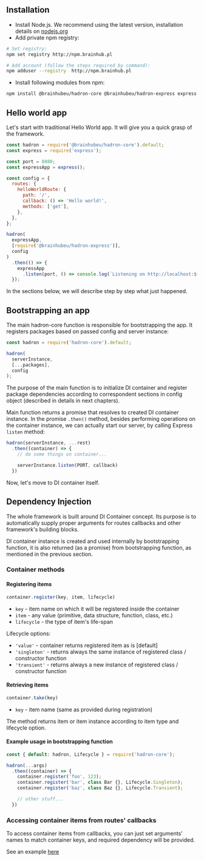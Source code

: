 ## Installation

- Install Node.js. We recommend using the latest version, installation details on [nodejs.org](https://nodejs.org)
- Add private npm registry:

```sh
# Set registry:
npm set registry http://npm.brainhub.pl

# Add account (follow the steps required by command):
npm adduser --registry  http://npm.brainhub.pl
```

- Install following modules from npm:

```bash
npm install @brainhubeu/hadron-core @brainhubeu/hadron-express express --save
```

## Hello world app

Let's start with traditional Hello World app. It will give you a quick grasp of the framework.

```javascript
const hadron = require('@brainhubeu/hadron-core').default;
const express = require('express');

const port = 8080;
const expressApp = express();

const config = {
  routes: {
    helloWorldRoute: {
      path: '/',
      callback: () => 'Hello world!',
      methods: ['get'],
    },
  },
};

hadron(
  expressApp,
  [require('@brainhubeu/hadron-express')],
  config
)
  .then(() => {
    expressApp
      .listen(port, () => console.log(`Listening on http://localhost:${port}`));
  });
```

In the sections below, we will describe step by step what just happened.

## Bootstrapping an app

The main hadron-core function is responsible for bootstrapping the app. It registers packages based on passed config and server instance:

```javascript
const hadron = require('hadron-core').default;

hadron(
  serverInstance,
  [...packages],
  config
);
```

The purpose of the main function is to initialize DI container and register package dependencies according to correspondent sections in config object (described in details in next chapters).

Main function returns a promise that resolves to created DI container instance. In the promise `.then()` method, besides performing operations on the container instance, we can actually start our server, by calling Express `listen` method:

```javascript
hadron(serverInstance, ...rest)
  .then((container) => {
    // do some things on container...

    serverInstance.listen(PORT, callback)
  })
```

Now, let's move to DI container itself.

## Dependency Injection

The whole framework is built around DI Container concept. Its purpose is to automatically supply proper arguments for routes callbacks and other framework's building blocks.

DI container instance is created and used internally by bootstrapping function, it is also returned (as a promise) from bootstrapping function, as mentioned in the previous section.

### Container methods

#### Registering items

```javascript
container.register(key, item, lifecycle)
```

- `key` - item name on which it will be registered inside the container
- `item` - any value (primitive, data structure, function, class, etc.)
- `lifecycle` - the type of item's life-span

Lifecycle options:

- `'value'` - container returns registered item as is [default]
- `'singleton'` - returns always the same instance of registered class / constructor function
- `'transient'` - returns always a new instance of registered class / constructor function

#### Retrieving items

```javascript
container.take(key)
```

- `key` - item name (same as provided during registration)

The method returns item or item instance according to item type and lifecycle option.

#### Example usage in bootstrapping function

```javascript
const { default: hadron, Lifecycle } = require('hadron-core');

hadron(...args)
  .then((container) => {
    container.register('foo', 123);
    container.register('bar', class Bar {}, Lifecycle.Singleton);
    container.register('baz', class Baz {}, Lifecycle.Transient);

    // other stuff...
  })
```

### Accessing container items from routes' callbacks

To access container items from callbacks, you can just set arguments' names to match container keys, and required dependency will be provided.

See an example [here](../routing/#retrieving-items-from-container-in-callback)